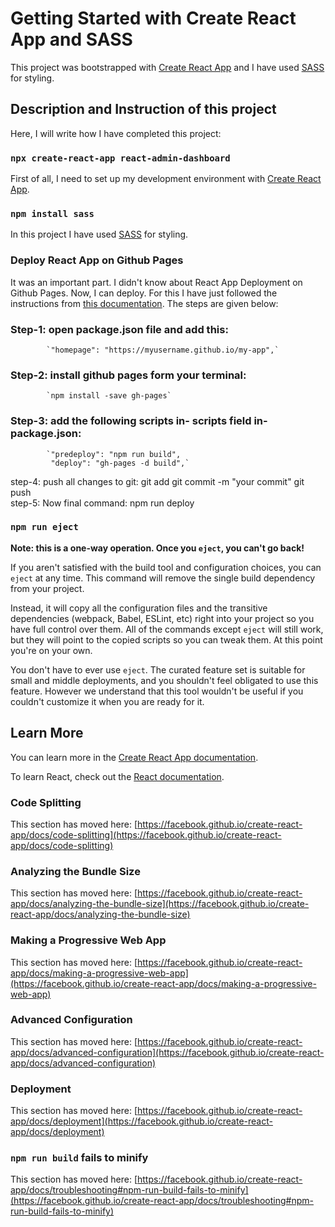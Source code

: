 # Getting Started with Create React App and SASS

This project was bootstrapped with [Create React App](https://github.com/facebook/create-react-app) and I have used [SASS](https://sass-lang.com) for styling.

## Description and Instruction of this project

Here, I will write how I have completed this project:

### `npx create-react-app react-admin-dashboard`

First of all, I need to set up my development environment with [Create React App](https://create-react-app.dev/).

### `npm install sass`

In this project I have used [SASS](https://sass-lang.com) for styling. 

### Deploy React App on Github Pages

It was an important part. I didn't know about React App Deployment on Github Pages. Now, I can deploy. For this I have just followed the instructions from [this documentation](https://create-react-app.dev/docs/deployment). The steps are given below: 
 ### Step-1: open package.json file and add this: 
            `"homepage": "https://myusername.github.io/my-app",`
 ### Step-2: install github pages form your terminal: 
            `npm install -save gh-pages`      
 ### Step-3: add the following scripts in- scripts field in- package.json:
		    `"predeploy": "npm run build", 
		     "deploy": "gh-pages -d build",`   
 step-4: push all changes to git: 
 		 git add
 		 git commit -m "your commit"
         git push      
 step-5: Now final command: 
         npm run deploy 











### `npm run eject`

**Note: this is a one-way operation. Once you `eject`, you can't go back!**

If you aren't satisfied with the build tool and configuration choices, you can `eject` at any time. This command will remove the single build dependency from your project.

Instead, it will copy all the configuration files and the transitive dependencies (webpack, Babel, ESLint, etc) right into your project so you have full control over them. All of the commands except `eject` will still work, but they will point to the copied scripts so you can tweak them. At this point you're on your own.

You don't have to ever use `eject`. The curated feature set is suitable for small and middle deployments, and you shouldn't feel obligated to use this feature. However we understand that this tool wouldn't be useful if you couldn't customize it when you are ready for it.

## Learn More

You can learn more in the [Create React App documentation](https://facebook.github.io/create-react-app/docs/getting-started).

To learn React, check out the [React documentation](https://reactjs.org/).

### Code Splitting

This section has moved here: [https://facebook.github.io/create-react-app/docs/code-splitting](https://facebook.github.io/create-react-app/docs/code-splitting)

### Analyzing the Bundle Size

This section has moved here: [https://facebook.github.io/create-react-app/docs/analyzing-the-bundle-size](https://facebook.github.io/create-react-app/docs/analyzing-the-bundle-size)

### Making a Progressive Web App

This section has moved here: [https://facebook.github.io/create-react-app/docs/making-a-progressive-web-app](https://facebook.github.io/create-react-app/docs/making-a-progressive-web-app)

### Advanced Configuration

This section has moved here: [https://facebook.github.io/create-react-app/docs/advanced-configuration](https://facebook.github.io/create-react-app/docs/advanced-configuration)

### Deployment

This section has moved here: [https://facebook.github.io/create-react-app/docs/deployment](https://facebook.github.io/create-react-app/docs/deployment)

### `npm run build` fails to minify

This section has moved here: [https://facebook.github.io/create-react-app/docs/troubleshooting#npm-run-build-fails-to-minify](https://facebook.github.io/create-react-app/docs/troubleshooting#npm-run-build-fails-to-minify)
